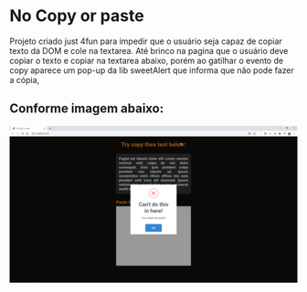# No Copy or paste
Projeto criado just 4fun para impedir que o usuário seja capaz de copiar texto da DOM e cole na textarea. Até brinco na pagina que o usuário deve copiar o texto e copiar na textarea abaixo, porém ao gatilhar o evento de copy aparece um pop-up da lib sweetAlert que informa que não pode fazer a cópia,

## Conforme imagem abaixo:

![](readme-image.png)
